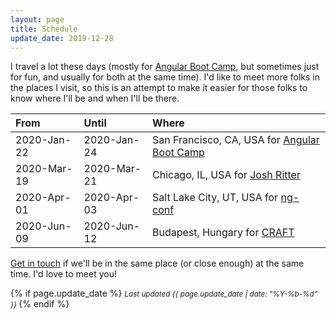 ```yaml
---
layout: page
title: Schedule
update_date: 2019-12-28
---
```


I travel a lot these days (mostly for [Angular Boot Camp](http://angularbootcamp.com/), but sometimes just for fun, and usually for both at the same time). I'd like to meet more folks in the places I visit, so this is an attempt to make it easier for those folks to know where I'll be and when I'll be there.

| From        | Until       | Where
|:------------|:------------|:-
| 2020-Jan-22 | 2020-Jan-24 | San Francisco, CA, USA for [Angular Boot Camp](http://angularbootcamp.com/)
| 2020-Mar-19 | 2020-Mar-21 | Chicago, IL, USA for [Josh Ritter](https://www.joshritter.com/)
| 2020-Apr-01 | 2020-Apr-03 | Salt Lake City, UT, USA for [ng-conf](https://www.ng-conf.org)
| 2020-Jun-09 | 2020-Jun-12 | Budapest, Hungary for [CRAFT](https://craft-conf.com/)

[Get in touch](/contact/) if we'll be in the same place (or close enough) at the same time. I'd love to meet you!

{% if page.update_date %}
  <small>
    *Last updated {{ page.update_date | date: "%Y-%b-%d" }}*
  </small>
{% endif %}
